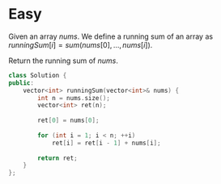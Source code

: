 # Easy

Given an array $nums$. We define a running sum of an array as $runningSum[i] = sum(nums[0], …, nums[i])$.

Return the running sum of $nums$.

```cpp
class Solution {
public:
    vector<int> runningSum(vector<int>& nums) {
        int n = nums.size();
        vector<int> ret(n);
        
        ret[0] = nums[0];
        
        for (int i = 1; i < n; ++i)
            ret[i] = ret[i - 1] + nums[i];
            
        return ret;
    }
};
```
